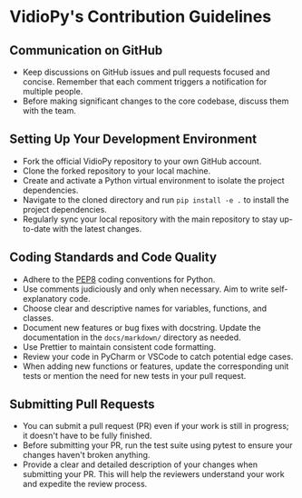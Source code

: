 # VidioPy's Contribution Guidelines

## Communication on GitHub

- Keep discussions on GitHub issues and pull requests focused and concise. Remember that each comment triggers a notification for multiple people.
- Before making significant changes to the core codebase, discuss them with the team.

## Setting Up Your Development Environment

- Fork the official VidioPy repository to your own GitHub account.
- Clone the forked repository to your local machine.
- Create and activate a Python virtual environment to isolate the project dependencies.
- Navigate to the cloned directory and run `pip install -e .` to install the project dependencies.
- Regularly sync your local repository with the main repository to stay up-to-date with the latest changes.

## Coding Standards and Code Quality

- Adhere to the [PEP8](https://www.python.org/dev/peps/pep-0008/) coding conventions for Python.
- Use comments judiciously and only when necessary. Aim to write self-explanatory code.
- Choose clear and descriptive names for variables, functions, and classes.
- Document new features or bug fixes with docstring. Update the documentation in the `docs/markdown/` directory as needed.
- Use Prettier to maintain consistent code formatting.
- Review your code in PyCharm or VSCode to catch potential edge cases.
- When adding new functions or features, update the corresponding unit tests or mention the need for new tests in your pull request.

## Submitting Pull Requests

- You can submit a pull request (PR) even if your work is still in progress; it doesn't have to be fully finished.
- Before submitting your PR, run the test suite using pytest to ensure your changes haven't broken anything.
- Provide a clear and detailed description of your changes when submitting your PR. This will help the reviewers understand your work and expedite the review process.
